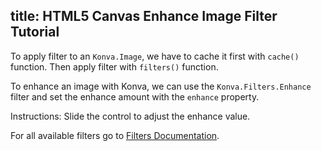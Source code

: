 title: HTML5 Canvas Enhance Image Filter Tutorial
---

To apply filter to an `Konva.Image`, we have to cache it first with `cache()`
function. Then apply filter with `filters()` function.

To enhance an image with Konva, we can use the `Konva.Filters.Enhance` filter
and set the enhance amount with the `enhance` property.

Instructions: Slide the control to adjust the enhance value.

For all available filters go to [Filters Documentation](/api/Konva.Filters.html).

<!-- {% iframe /downloads/code/filters/Enhance.html %} -->

<!-- {% include_code Konva Enhance Image Demo filters/Enhance.html %} -->
